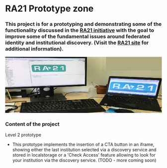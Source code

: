 # RA21 Prototype zone

### This project is for a prototyping and demonstrating some of the functionality discussed in the [RA21 initiative](https://ra21.org/) with the goal to improve some of the fundamental issues around federated identity and institutional discovery. (Visit the [RA21 site](https://ra21.org/) for additional information).

![image](WebContent/L2prototype/images/ra21-img_3485.png)

### Content of the project
Level 2 prototype
- This prototype implements the insertion of a CTA button in an iframe, showing either the last institution selected via a discovery service and stored in localstorage or a 'Check Access' feature allowing to look for your institution via the discovery service.
(TODO - more coming soon)
